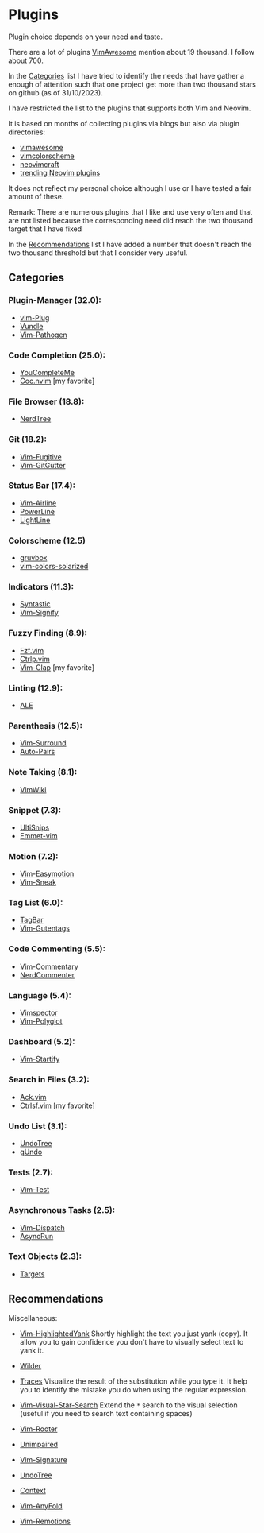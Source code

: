 # Plugins

Plugin choice depends on your need and taste.

There are a lot of plugins [VimAwesome](https://vimawesome.com/) mention about 19 thousand. I follow about 700.

In the [Categories](#categories) list I have tried to identify the needs that have gather a enough of attention such that one project get more than two thousand stars on github (as of 31/10/2023).

I have restricted the list to the plugins that supports both Vim and Neovim.

It is based on months of collecting plugins via blogs but also via plugin directories:
- [vimawesome](https://vimawesome.com/)
- [vimcolorscheme](https://vimcolorschemes.com/)
- [neovimcraft](https://neovimcraft.com/)
- [trending Neovim plugins](https://dotfyle.com/neovim/plugins/trending)

It does not reflect my personal choice although I use or I have tested a fair amount of these.

Remark: There are numerous plugins that I like and use very often and that are not listed because the corresponding need did reach the two thousand target that I have fixed 

In the [Recommendations](#recommendations) list I have added a number that doesn't reach the two thousand threshold but that I consider very useful.

## Categories

### Plugin-Manager (32.0):
- [vim-Plug](https://github.com/junegunn/vim-plug)
- [Vundle](https://github.com/VundleVim/Vundle.vim)
- [Vim-Pathogen](https://github.com/tpope/vim-pathogen)

### Code Completion (25.0):
- [YouCompleteMe](https://github.com/ycm-core/YouCompleteMe)
- [Coc.nvim](https://github.com/neoclide/coc.nvim) [my favorite]

### File Browser (18.8):
- [NerdTree](https://github.com/preservim/nerdtree)

### Git (18.2):
- [Vim-Fugitive](https://github.com/tpope/vim-fugitive)
- [Vim-GitGutter](https://github.com/airblade/vim-gitgutter)

### Status Bar (17.4):
- [Vim-Airline](https://github.com/vim-airline/vim-airline)
- [PowerLine](https://github.com/powerline/powerline)
- [LightLine](https://github.com/itchyny/lightline.vim)

### Colorscheme (12.5)
- [gruvbox](https://github.com/morhetz/gruvbox)
- [vim-colors-solarized](https://github.com/altercation/vim-colors-solarized)

### Indicators (11.3):
- [Syntastic](https://github.com/vim-syntastic/syntastic)
- [Vim-Signify](https://github.com/mhinz/vim-signify)

### Fuzzy Finding (8.9):
- [Fzf.vim](https://github.com/junegunn/fzf.vim)
- [Ctrlp.vim](https://github.com/kien/ctrlp.vim)
- [Vim-Clap](https://github.com/liuchengxu/vim-clap) [my favorite]

### Linting (12.9):
- [ALE](https://github.com/dense-analysis/ale)

### Parenthesis (12.5):
- [Vim-Surround](https://github.com/tpope/vim-surround)
- [Auto-Pairs](https://github.com/jiangmiao/auto-pairs)

### Note Taking (8.1):
- [VimWiki](https://github.com/vimwiki/vimwiki)

### Snippet (7.3):
- [UltiSnips](https://github.com/SirVer/ultisnips)
- [Emmet-vim](https://github.com/mattn/emmet-vim)

### Motion (7.2):
- [Vim-Easymotion](https://github.com/easymotion/vim-easymotion)
- [Vim-Sneak](https://github.com/justinmk/vim-sneak)

### Tag List (6.0):
- [TagBar](https://github.com/preservim/tagbar)
- [Vim-Gutentags](https://github.com/ludovicchabant/vim-gutentags)

### Code Commenting (5.5):
- [Vim-Commentary](https://github.com/tpope/vim-commentary)
- [NerdCommenter](https://github.com/preservim/nerdcommenter)

### Language (5.4):
- [Vimspector](https://github.com/puremourning/vimspector)
- [Vim-Polyglot](https://github.com/sheerun/vim-polyglot)

### Dashboard (5.2):
- [Vim-Startify](https://github.com/mhinz/vim-startify)

### Search in Files (3.2):
- [Ack.vim](https://github.com/mileszs/ack.vim)
- [Ctrlsf.vim](https://github.com/dyng/ctrlsf.vim) [my favorite]

### Undo List (3.1):
- [UndoTree](https://github.com/mbbill/undotree)
- [gUndo](https://github.com/sjl/gundo.vim)

### Tests (2.7):
- [Vim-Test](https://github.com/vim-test/vim-test)

### Asynchronous Tasks (2.5):
- [Vim-Dispatch](https://github.com/tpope/vim-dispatch)
- [AsyncRun](https://github.com/skywind3000/asyncrun.vim)

### Text Objects (2.3):
- [Targets](https://github.com/wellle/targets.vim)

## Recommendations

Miscellaneous:
- [Vim-HighlightedYank](https://github.com/machakann/vim-highlightedyank)
    Shortly highlight the text you just yank (copy).
    It allow you to gain confidence you don't have to visually select text to yank it.

- [Wilder](https://github.com/gelguy/wilder.nvim)

- [Traces](https://github.com/markonm/traces.vim)
    Visualize the result of the substitution while you type it.
    It help you to identify the mistake you do when using the regular expression.

- [Vim-Visual-Star-Search](https://github.com/nelstrom/vim-visual-star-search)
    Extend the `*` search to the visual selection (useful if you need to search text containing spaces)

- [Vim-Rooter](https://github.com/airblade/vim-rooter)
- [Unimpaired](https://github.com/tpope/vim-unimpaired)
- [Vim-Signature](https://github.com/kshenoy/vim-signature)
- [UndoTree](https://github.com/kshenoy/vim-signature)
- [Context](https://github.com/wellle/context.vim)
- [Vim-AnyFold](https://github.com/pseewald/vim-anyfold)
- [Vim-Remotions](https://github.com/vds2212/vim-remotions)
